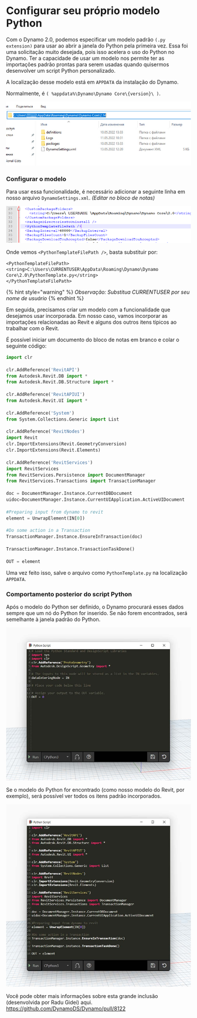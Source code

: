 # Configurar seu próprio modelo Python

Com o Dynamo 2.0, podemos especificar um modelo padrão `(.py extension)` para usar ao abrir a janela do Python pela primeira vez. Essa foi uma solicitação muito desejada, pois isso acelera o uso do Python no Dynamo. Ter a capacidade de usar um modelo nos permite ter as importações padrão prontas para serem usadas quando quisermos desenvolver um script Python personalizado.

A localização desse modelo está em `APPDATA` da instalação do Dynamo.

Normalmente, é `( %appdata%\Dynamo\Dynamo Core\{version}\ )`.

![](../images/8-3/3/pythontemplates-appdatafolderlocation.jpg)

### Configurar o modelo

Para usar essa funcionalidade, é necessário adicionar a seguinte linha em nosso arquivo `DynamoSettings.xml`. _(Editar no bloco de notas)_

![](../images/8-3/3/pythontemplates-dynamosettingsxmlfile.png)

Onde vemos `<PythonTemplateFilePath />`, basta substituir por:

```
<PythonTemplateFilePath>
<string>C:\Users\CURRENTUSER\AppData\Roaming\Dynamo\Dynamo Core\2.0\PythonTemplate.py</string>
</PythonTemplateFilePath>
```

{% hint style="warning" %} 
_Observação: Substitua CURRENTUSER por seu nome de usuário_ 
{% endhint %}

Em seguida, precisamos criar um modelo com a funcionalidade que desejamos usar incorporada. Em nosso caso, vamos incorporar as importações relacionadas ao Revit e alguns dos outros itens típicos ao trabalhar com o Revit.

É possível iniciar um documento do bloco de notas em branco e colar o seguinte código:

``` py
import clr

clr.AddReference('RevitAPI')
from Autodesk.Revit.DB import *
from Autodesk.Revit.DB.Structure import *

clr.AddReference('RevitAPIUI')
from Autodesk.Revit.UI import *

clr.AddReference('System')
from System.Collections.Generic import List

clr.AddReference('RevitNodes')
import Revit
clr.ImportExtensions(Revit.GeometryConversion)
clr.ImportExtensions(Revit.Elements)

clr.AddReference('RevitServices')
import RevitServices
from RevitServices.Persistence import DocumentManager
from RevitServices.Transactions import TransactionManager

doc = DocumentManager.Instance.CurrentDBDocument
uidoc=DocumentManager.Instance.CurrentUIApplication.ActiveUIDocument

#Preparing input from dynamo to revit
element = UnwrapElement(IN[0])

#Do some action in a Transaction
TransactionManager.Instance.EnsureInTransaction(doc)

TransactionManager.Instance.TransactionTaskDone()

OUT = element
```

Uma vez feito isso, salve o arquivo como `PythonTemplate.py` na localização `APPDATA`.

### Comportamento posterior do script Python

Após o modelo do Python ser definido, o Dynamo procurará esses dados sempre que um nó do Python for inserido. Se não forem encontrados, será semelhante à janela padrão do Python.

![](../images/8-3/3/pythontemplates-beforesetuptemplate.jpg)

Se o modelo do Python for encontrado (como nosso modelo do Revit, por exemplo), será possível ver todos os itens padrão incorporados.

![](../images/8-3/3/pythontemplates-aftersetuptemplate.jpg)

Você pode obter mais informações sobre esta grande inclusão (desenvolvida por Radu Gidei) aqui. https://github.com/DynamoDS/Dynamo/pull/8122
